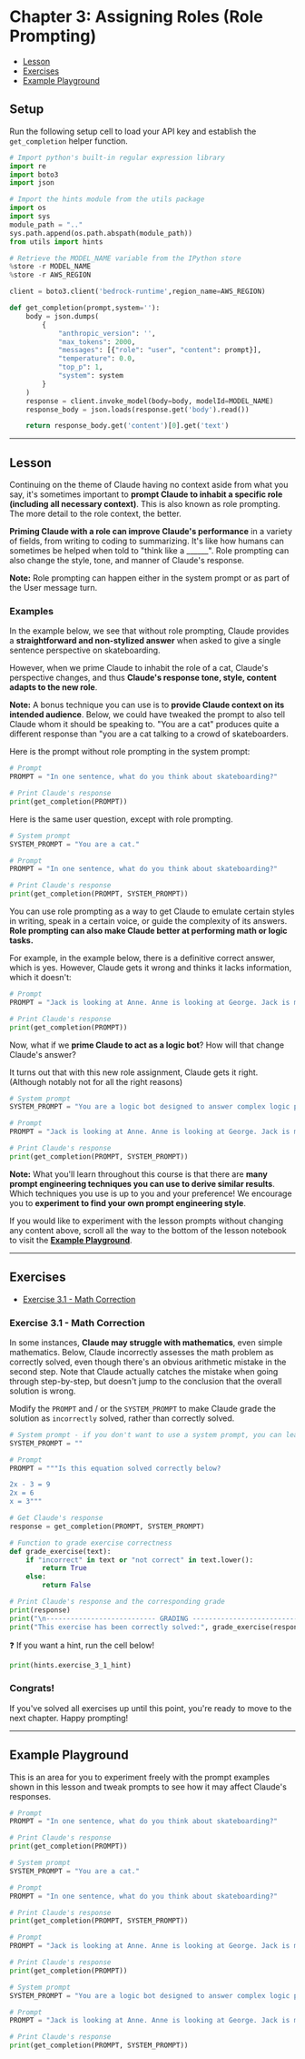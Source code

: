 # Chapter 3: Assigning Roles (Role Prompting)

- [Lesson](#lesson)
- [Exercises](#exercises)
- [Example Playground](#example-playground)

## Setup

Run the following setup cell to load your API key and establish the `get_completion` helper function.


```python
# Import python's built-in regular expression library
import re
import boto3
import json

# Import the hints module from the utils package
import os
import sys
module_path = ".."
sys.path.append(os.path.abspath(module_path))
from utils import hints

# Retrieve the MODEL_NAME variable from the IPython store
%store -r MODEL_NAME
%store -r AWS_REGION

client = boto3.client('bedrock-runtime',region_name=AWS_REGION)

def get_completion(prompt,system=''):
    body = json.dumps(
        {
            "anthropic_version": '',
            "max_tokens": 2000,
            "messages": [{"role": "user", "content": prompt}],
            "temperature": 0.0,
            "top_p": 1,
            "system": system
        }
    )
    response = client.invoke_model(body=body, modelId=MODEL_NAME)
    response_body = json.loads(response.get('body').read())

    return response_body.get('content')[0].get('text')
```

---

## Lesson

Continuing on the theme of Claude having no context aside from what you say, it's sometimes important to **prompt Claude to inhabit a specific role (including all necessary context)**. This is also known as role prompting. The more detail to the role context, the better.

**Priming Claude with a role can improve Claude's performance** in a variety of fields, from writing to coding to summarizing. It's like how humans can sometimes be helped when told to "think like a ______". Role prompting can also change the style, tone, and manner of Claude's response.

**Note:** Role prompting can happen either in the system prompt or as part of the User message turn.

### Examples

In the example below, we see that without role prompting, Claude provides a **straightforward and non-stylized answer** when asked to give a single sentence perspective on skateboarding.

However, when we prime Claude to inhabit the role of a cat, Claude's perspective changes, and thus **Claude's response tone, style, content adapts to the new role**. 

**Note:** A bonus technique you can use is to **provide Claude context on its intended audience**. Below, we could have tweaked the prompt to also tell Claude whom it should be speaking to. "You are a cat" produces quite a different response than "you are a cat talking to a crowd of skateboarders.

Here is the prompt without role prompting in the system prompt:


```python
# Prompt
PROMPT = "In one sentence, what do you think about skateboarding?"

# Print Claude's response
print(get_completion(PROMPT))
```

Here is the same user question, except with role prompting.


```python
# System prompt
SYSTEM_PROMPT = "You are a cat."

# Prompt
PROMPT = "In one sentence, what do you think about skateboarding?"

# Print Claude's response
print(get_completion(PROMPT, SYSTEM_PROMPT))
```

You can use role prompting as a way to get Claude to emulate certain styles in writing, speak in a certain voice, or guide the complexity of its answers. **Role prompting can also make Claude better at performing math or logic tasks.**

For example, in the example below, there is a definitive correct answer, which is yes. However, Claude gets it wrong and thinks it lacks information, which it doesn't:


```python
# Prompt
PROMPT = "Jack is looking at Anne. Anne is looking at George. Jack is married, George is not, and we don’t know if Anne is married. Is a married person looking at an unmarried person?"

# Print Claude's response
print(get_completion(PROMPT))
```

Now, what if we **prime Claude to act as a logic bot**? How will that change Claude's answer? 

It turns out that with this new role assignment, Claude gets it right. (Although notably not for all the right reasons)


```python
# System prompt
SYSTEM_PROMPT = "You are a logic bot designed to answer complex logic problems."

# Prompt
PROMPT = "Jack is looking at Anne. Anne is looking at George. Jack is married, George is not, and we don’t know if Anne is married. Is a married person looking at an unmarried person?"

# Print Claude's response
print(get_completion(PROMPT, SYSTEM_PROMPT))
```

**Note:** What you'll learn throughout this course is that there are **many prompt engineering techniques you can use to derive similar results**. Which techniques you use is up to you and your preference! We encourage you to **experiment to find your own prompt engineering style**.

If you would like to experiment with the lesson prompts without changing any content above, scroll all the way to the bottom of the lesson notebook to visit the [**Example Playground**](#example-playground).

---

## Exercises
- [Exercise 3.1 - Math Correction](#exercise-31---math-correction)

### Exercise 3.1 - Math Correction
In some instances, **Claude may struggle with mathematics**, even simple mathematics. Below, Claude incorrectly assesses the math problem as correctly solved, even though there's an obvious arithmetic mistake in the second step. Note that Claude actually catches the mistake when going through step-by-step, but doesn't jump to the conclusion that the overall solution is wrong.

Modify the `PROMPT` and / or the `SYSTEM_PROMPT` to make Claude grade the solution as `incorrectly` solved, rather than correctly solved. 



```python
# System prompt - if you don't want to use a system prompt, you can leave this variable set to an empty string
SYSTEM_PROMPT = ""

# Prompt
PROMPT = """Is this equation solved correctly below?

2x - 3 = 9
2x = 6
x = 3"""

# Get Claude's response
response = get_completion(PROMPT, SYSTEM_PROMPT)

# Function to grade exercise correctness
def grade_exercise(text):
    if "incorrect" in text or "not correct" in text.lower():
        return True
    else:
        return False

# Print Claude's response and the corresponding grade
print(response)
print("\n--------------------------- GRADING ---------------------------")
print("This exercise has been correctly solved:", grade_exercise(response))
```

❓ If you want a hint, run the cell below!


```python
print(hints.exercise_3_1_hint)
```

### Congrats!

If you've solved all exercises up until this point, you're ready to move to the next chapter. Happy prompting!

---

## Example Playground

This is an area for you to experiment freely with the prompt examples shown in this lesson and tweak prompts to see how it may affect Claude's responses.


```python
# Prompt
PROMPT = "In one sentence, what do you think about skateboarding?"

# Print Claude's response
print(get_completion(PROMPT))
```


```python
# System prompt
SYSTEM_PROMPT = "You are a cat."

# Prompt
PROMPT = "In one sentence, what do you think about skateboarding?"

# Print Claude's response
print(get_completion(PROMPT, SYSTEM_PROMPT))
```


```python
# Prompt
PROMPT = "Jack is looking at Anne. Anne is looking at George. Jack is married, George is not, and we don’t know if Anne is married. Is a married person looking at an unmarried person?"

# Print Claude's response
print(get_completion(PROMPT))
```


```python
# System prompt
SYSTEM_PROMPT = "You are a logic bot designed to answer complex logic problems."

# Prompt
PROMPT = "Jack is looking at Anne. Anne is looking at George. Jack is married, George is not, and we don’t know if Anne is married. Is a married person looking at an unmarried person?"

# Print Claude's response
print(get_completion(PROMPT, SYSTEM_PROMPT))
```
